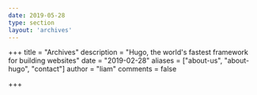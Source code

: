 ```yaml
---
date: 2019-05-28
type: section
layout: 'archives'
---
```


+++
title = "Archives"
description = "Hugo, the world's fastest framework for building websites"
date = "2019-02-28"
aliases = ["about-us", "about-hugo", "contact"]
author = "liam"
comments = false

+++
